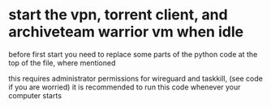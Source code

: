 # start the vpn, torrent client, and archiveteam warrior vm when idle

before first start you need to replace some parts of the python code at the top of the file, where mentioned

this requires administrator permissions for wireguard and taskkill, (see code if you are worried) 
it is recommended to run this code whenever your computer starts
